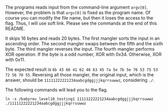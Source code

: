 The programs reads input from the command-line argument `argv[0]`.
However, the problem is that `argv[0]` is fixed as the program name.
Of course you can modify the file name, but then it loses the access to the flag.
Thus, I will use soft link. Please see the commands at the end of this README.

It skips 16 bytes and reads 20 bytes.
The first mangler sorts the input in an ascending order.
The second mangler swaps between the fifth and the sixth byte.
The third mangler reverses the input.
The fourth mangler performs XOR operation.
If the byte is a odd number, XOR with 0x34.
Otherwise, XOR with 0x11.

The expected result is `6b 43 66 41 62 46 63 45 7a 5e 7b 5e 76 53 75 53 72 56 70 55`.
Reversing all those mangler, the original input, which is the answer, should be `11111222221234aabcgdggjjjkqrrsuwwz`, considering `./`.

The following commands will lead you to the flag.
```
ln -s /babyrev_level10_testing1 11111222221234aabcgdggjjjkqrrsuwwz
./11111222221234aabcgdggjjjkqrrsuwwz
```